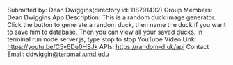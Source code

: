 
Submitted by: Dean Dwiggins(directory id: 118791432)
            Group Members: Dean Dwiggins
            App Description: This is a random duck image generator. Click the button to generate a random duck, then name the duck if you want to save him to database. Then you can view all your saved ducks. in terminal run node server.js, type stop to stop
            YouTube Video Link: https://youtu.be/C5y6Du0HSJk
            APIs: https://random-d.uk/api 
            Contact Email:  ddwiggin@terpmail.umd.edu
        